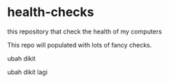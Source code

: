 # health-checks
this repository that check the health of my computers

This repo will populated with lots of fancy checks.

ubah dikit

ubah dikit lagi
